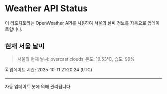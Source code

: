 
# Weather API Status

이 리포지토리는 OpenWeather API를 사용하여 서울의 날씨 정보를 자동으로 업데이트합니다.

## 현재 서울 날씨
> 서울의 현재 날씨: overcast clouds, 온도: 19.53°C, 습도: 99%

⏳ 업데이트 시간: 2025-10-11 21:20:24 (UTC)

---
자동 업데이트 봇에 의해 관리됩니다.
